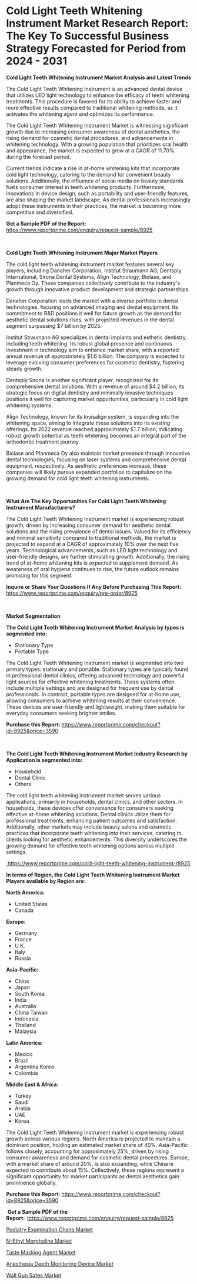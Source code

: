 <p><h1>Cold Light Teeth Whitening Instrument Market Research Report: The Key To Successful Business Strategy Forecasted for Period from 2024 - 2031</h1></p><p><strong>Cold Light Teeth Whitening Instrument Market Analysis and Latest Trends</strong></p>
<p><p>The Cold Light Teeth Whitening Instrument is an advanced dental device that utilizes LED light technology to enhance the efficacy of teeth whitening treatments. This procedure is favored for its ability to achieve faster and more effective results compared to traditional whitening methods, as it activates the whitening agent and optimizes its performance. </p><p>The Cold Light Teeth Whitening Instrument Market is witnessing significant growth due to increasing consumer awareness of dental aesthetics, the rising demand for cosmetic dental procedures, and advancements in whitening technology. With a growing population that prioritizes oral health and appearance, the market is expected to grow at a CAGR of 11.70% during the forecast period. </p><p>Current trends indicate a rise in at-home whitening kits that incorporate cold light technology, catering to the demand for convenient beauty solutions. Additionally, the influence of social media on beauty standards fuels consumer interest in teeth whitening products. Furthermore, innovations in device design, such as portability and user-friendly features, are also shaping the market landscape. As dental professionals increasingly adopt these instruments in their practices, the market is becoming more competitive and diversified.</p></p>
<p><strong>Get a Sample PDF of the Report:&nbsp;</strong> <a href="https://www.reportprime.com/enquiry/request-sample/8925">https://www.reportprime.com/enquiry/request-sample/8925</a></p>
<p>&nbsp;</p>
<p><strong>Cold Light Teeth Whitening Instrument Major Market Players</strong></p>
<p><p>The cold light teeth whitening instrument market features several key players, including Danaher Corporation, Institut Straumann AG, Dentsply International, Sirona Dental Systems, Align Technology, Biolase, and Planmeca Oy. These companies collectively contribute to the industry's growth through innovative product development and strategic partnerships.</p><p>Danaher Corporation leads the market with a diverse portfolio in dental technologies, focusing on advanced imaging and dental equipment. Its commitment to R&D positions it well for future growth as the demand for aesthetic dental solutions rises, with projected revenues in the dental segment surpassing $7 billion by 2025.</p><p>Institut Straumann AG specializes in dental implants and esthetic dentistry, including teeth whitening. Its robust global presence and continuous investment in technology aim to enhance market share, with a reported annual revenue of approximately $1.6 billion. The company is expected to leverage evolving consumer preferences for cosmetic dentistry, fostering steady growth.</p><p>Dentsply Sirona is another significant player, recognized for its comprehensive dental solutions. With a revenue of around $4.2 billion, its strategic focus on digital dentistry and minimally invasive techniques positions it well for capturing market opportunities, particularly in cold light whitening systems.</p><p>Align Technology, known for its Invisalign system, is expanding into the whitening space, aiming to integrate these solutions into its existing offerings. Its 2022 revenue reached approximately $1.7 billion, indicating robust growth potential as teeth whitening becomes an integral part of the orthodontic treatment journey.</p><p>Biolase and Planmeca Oy also maintain market presence through innovative dental technologies, focusing on laser systems and comprehensive dental equipment, respectively. As aesthetic preferences increase, these companies will likely pursue expanded portfolios to capitalize on the growing demand for cold light teeth whitening instruments.</p></p>
<p>&nbsp;</p>
<p><strong>What Are The Key Opportunities For Cold Light Teeth Whitening Instrument Manufacturers?</strong></p>
<p><p>The Cold Light Teeth Whitening Instrument market is experiencing robust growth, driven by increasing consumer demand for aesthetic dental solutions and the rising prevalence of dental issues. Valued for its efficiency and minimal sensitivity compared to traditional methods, the market is projected to expand at a CAGR of approximately 10% over the next five years. Technological advancements, such as LED light technology and user-friendly designs, are further stimulating growth. Additionally, the rising trend of at-home whitening kits is expected to supplement demand. As awareness of oral hygiene continues to rise, the future outlook remains promising for this segment.</p></p>
<p><strong>Inquire or Share Your Questions If Any Before Purchasing This Report:</strong> <a href="https://www.reportprime.com/enquiry/pre-order/8925">https://www.reportprime.com/enquiry/pre-order/8925</a></p>
<p>&nbsp;</p>
<p><strong>Market Segmentation</strong></p>
<p><strong>The Cold Light Teeth Whitening Instrument Market Analysis by types is segmented into:</strong></p>
<p><ul><li>Stationary Type</li><li>Portable Type</li></ul></p>
<p><p>The Cold Light Teeth Whitening Instrument market is segmented into two primary types: stationary and portable. Stationary types are typically found in professional dental clinics, offering advanced technology and powerful light sources for effective whitening treatments. These systems often include multiple settings and are designed for frequent use by dental professionals. In contrast, portable types are designed for at-home use, allowing consumers to achieve whitening results at their convenience. These devices are user-friendly and lightweight, making them suitable for everyday consumers seeking brighter smiles.</p></p>
<p><strong>Purchase this Report:&nbsp;</strong><a href="https://www.reportprime.com/checkout?id=8925&price=3590">https://www.reportprime.com/checkout?id=8925&price=3590</a></p>
<p>&nbsp;</p>
<p><strong>The Cold Light Teeth Whitening Instrument Market Industry Research by Application is segmented into:</strong></p>
<p><ul><li>Household</li><li>Dental Clinic</li><li>Others</li></ul></p>
<p><p>The cold light teeth whitening instrument market serves various applications, primarily in households, dental clinics, and other sectors. In households, these devices offer convenience for consumers seeking effective at-home whitening solutions. Dental clinics utilize them for professional treatments, enhancing patient outcomes and satisfaction. Additionally, other markets may include beauty salons and cosmetic practices that incorporate teeth whitening into their services, catering to clients looking for aesthetic enhancements. This diversity underscores the growing demand for effective teeth whitening options across multiple settings.</p></p>
<p><a href="https://www.reportprime.com/cold-light-teeth-whitening-instrument-r8925">&nbsp;https://www.reportprime.com/cold-light-teeth-whitening-instrument-r8925</a></p>
<p><strong>In terms of Region, the Cold Light Teeth Whitening Instrument Market Players available by Region are:</strong></p>
<p>
    <p> <strong> North America: </strong>
        <ul>
            <li>United States</li>
            <li>Canada</li>
        </ul>
        </p> 
    <p> <strong> Europe: </strong>
        <ul>
            <li>Germany</li>
            <li>France</li>
            <li>U.K.</li>
            <li>Italy</li>
            <li>Russia</li>
        </ul>
        </p> 
    <p> <strong> Asia-Pacific: </strong>
        <ul>
            <li>China</li>
            <li>Japan</li>
            <li>South Korea</li>
            <li>India</li>
            <li>Australia</li>
            <li>China Taiwan</li>
            <li>Indonesia</li>
            <li>Thailand</li>
            <li>Malaysia</li>
        </ul>
        </p> 
    <p> <strong> Latin America: </strong>
        <ul>
            <li>Mexico</li>
            <li>Brazil</li>
            <li>Argentina Korea</li>
            <li>Colombia</li>
        </ul>
        </p> 
    <p> <strong> Middle East & Africa: </strong>
        <ul>
            <li>Turkey</li>
            <li>Saudi</li>
            <li>Arabia</li>
            <li>UAE</li>
            <li>Korea</li>
        </ul>
    </p>
    </p>
<p><p>The Cold Light Teeth Whitening Instrument market is experiencing robust growth across various regions. North America is projected to maintain a dominant position, holding an estimated market share of 40%. Asia-Pacific follows closely, accounting for approximately 25%, driven by rising consumer awareness and demand for cosmetic dental procedures. Europe, with a market share of around 20%, is also expanding, while China is expected to contribute about 15%. Collectively, these regions represent a significant opportunity for market participants as dental aesthetics gain prominence globally.</p></p>
<p><strong>Purchase this Report: </strong><a href="https://www.reportprime.com/checkout?id=8925&price=3590">https://www.reportprime.com/checkout?id=8925&price=3590</a></p>
<p>&nbsp;<strong>Get a Sample PDF of the Report:&nbsp;&nbsp;</strong><a href="https://www.reportprime.com/enquiry/request-sample/8925">https://www.reportprime.com/enquiry/request-sample/8925</a></p>
<p><strong></strong></p>
<p><p><a href="https://github.com/JudyWalsh475/Market-Research-Report-List-1/blob/main/podiatry-examination-chairs-market.md">Podiatry Examination Chairs Market</a></p><p><a href="https://issuu.com/reportprime-2/docs/n-ethyl-morpholine-market-size-2030_252f34630762be">N-Ethyl Morpholine Market</a></p><p><a href="https://www.linkedin.com/pulse/taste-masking-agent-market-size-growth-trends-industry-analysis-nhfqe?trackingId=wcRXpmHdRCaX3XAw0RlHGA%3D%3D">Taste Masking Agent Market</a></p><p><a href="https://github.com/AshikRahman665/Market-Research-Report-List-1/blob/main/anesthesia-depth-monitoring-device-market.md">Anesthesia Depth Monitoring Device Market</a></p><p><a href="https://www.linkedin.com/pulse/future-insights-wall-gun-safes-market-trends-regional-ybwac?trackingId=Mn2jGiYWSnSKubDDZdmJfA%3D%3D">Wall Gun Safes Market</a></p></p>